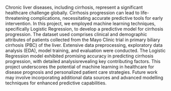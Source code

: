 Chronic liver diseases, including cirrhosis, represent a significant healthcare challenge globally. Cirrhosis progression can lead to life-threatening complications, necessitating accurate predictive tools for early intervention. In this project, we employed machine learning techniques, 
specifically Logistic Regression, to develop a predictive model for cirrhosis progression. The dataset used comprises clinical and demographic attributes of patients collected from the Mayo Clinic trial in primary biliary cirrhosis (PBC) of 
the liver. Extensive data preprocessing, exploratory data analysis (EDA), model training, and evaluation were conducted. The Logistic Regression model exhibited promising accuracy in predicting cirrhosis progression, with detailed analysisrevealing key contributing factors. This 
project underscores the potential of machine learning in healthcare for disease prognosis and personalized patient care strategies. Future work may involve incorporating additional data sources and advanced modelling techniques for 
enhanced predictive capabilities.
